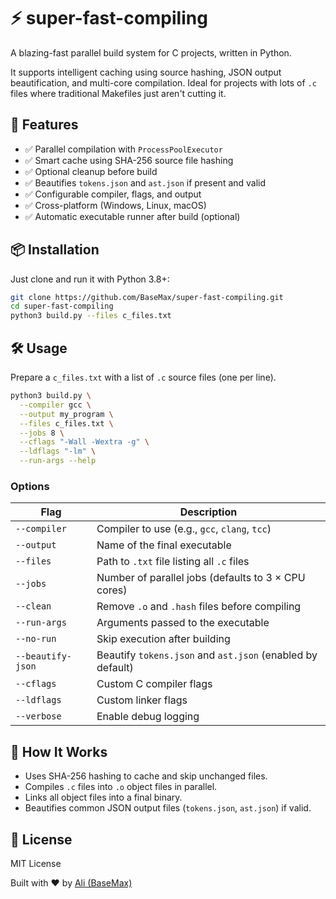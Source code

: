 # ⚡ super-fast-compiling

A blazing-fast parallel build system for C projects, written in Python.

It supports intelligent caching using source hashing, JSON output beautification, and multi-core compilation. Ideal for projects with lots of `.c` files where traditional Makefiles just aren't cutting it.

## 🚀 Features

- ✅ Parallel compilation with `ProcessPoolExecutor`
- ✅ Smart cache using SHA-256 source file hashing
- ✅ Optional cleanup before build
- ✅ Beautifies `tokens.json` and `ast.json` if present and valid
- ✅ Configurable compiler, flags, and output
- ✅ Cross-platform (Windows, Linux, macOS)
- ✅ Automatic executable runner after build (optional)

## 📦 Installation

Just clone and run it with Python 3.8+:

```bash
git clone https://github.com/BaseMax/super-fast-compiling.git
cd super-fast-compiling
python3 build.py --files c_files.txt
```

## 🛠 Usage

Prepare a `c_files.txt` with a list of `.c` source files (one per line).

```bash
python3 build.py \
  --compiler gcc \
  --output my_program \
  --files c_files.txt \
  --jobs 8 \
  --cflags "-Wall -Wextra -g" \
  --ldflags "-lm" \
  --run-args --help
```

### Options

| Flag | Description |
|------|-------------|
| `--compiler` | Compiler to use (e.g., `gcc`, `clang`, `tcc`) |
| `--output` | Name of the final executable |
| `--files` | Path to `.txt` file listing all `.c` files |
| `--jobs` | Number of parallel jobs (defaults to 3 × CPU cores) |
| `--clean` | Remove `.o` and `.hash` files before compiling |
| `--run-args` | Arguments passed to the executable |
| `--no-run` | Skip execution after building |
| `--beautify-json` | Beautify `tokens.json` and `ast.json` (enabled by default) |
| `--cflags` | Custom C compiler flags |
| `--ldflags` | Custom linker flags |
| `--verbose` | Enable debug logging |

## 🧠 How It Works

- Uses SHA-256 hashing to cache and skip unchanged files.
- Compiles `.c` files into `.o` object files in parallel.
- Links all object files into a final binary.
- Beautifies common JSON output files (`tokens.json`, `ast.json`) if valid.

## 📄 License

MIT License

Built with ❤️ by [Ali (BaseMax)](https://github.com/BaseMax)
